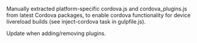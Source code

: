 Manually extracted platform-specific cordova.js and cordova_plugins.js from latest Cordova packages, to enable cordova functionality for device livereload builds (see inject-cordova task in gulpfile.js).

Update when adding/removing plugins.
